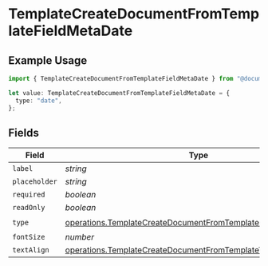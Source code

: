 # TemplateCreateDocumentFromTemplateFieldMetaDate

## Example Usage

```typescript
import { TemplateCreateDocumentFromTemplateFieldMetaDate } from "@documenso/sdk-typescript/models/operations";

let value: TemplateCreateDocumentFromTemplateFieldMetaDate = {
  type: "date",
};
```

## Fields

| Field                                                                                                                                            | Type                                                                                                                                             | Required                                                                                                                                         | Description                                                                                                                                      |
| ------------------------------------------------------------------------------------------------------------------------------------------------ | ------------------------------------------------------------------------------------------------------------------------------------------------ | ------------------------------------------------------------------------------------------------------------------------------------------------ | ------------------------------------------------------------------------------------------------------------------------------------------------ |
| `label`                                                                                                                                          | *string*                                                                                                                                         | :heavy_minus_sign:                                                                                                                               | N/A                                                                                                                                              |
| `placeholder`                                                                                                                                    | *string*                                                                                                                                         | :heavy_minus_sign:                                                                                                                               | N/A                                                                                                                                              |
| `required`                                                                                                                                       | *boolean*                                                                                                                                        | :heavy_minus_sign:                                                                                                                               | N/A                                                                                                                                              |
| `readOnly`                                                                                                                                       | *boolean*                                                                                                                                        | :heavy_minus_sign:                                                                                                                               | N/A                                                                                                                                              |
| `type`                                                                                                                                           | [operations.TemplateCreateDocumentFromTemplateFieldMetaTypeDate](../../models/operations/templatecreatedocumentfromtemplatefieldmetatypedate.md) | :heavy_check_mark:                                                                                                                               | N/A                                                                                                                                              |
| `fontSize`                                                                                                                                       | *number*                                                                                                                                         | :heavy_minus_sign:                                                                                                                               | N/A                                                                                                                                              |
| `textAlign`                                                                                                                                      | [operations.TemplateCreateDocumentFromTemplateTextAlign4](../../models/operations/templatecreatedocumentfromtemplatetextalign4.md)               | :heavy_minus_sign:                                                                                                                               | N/A                                                                                                                                              |